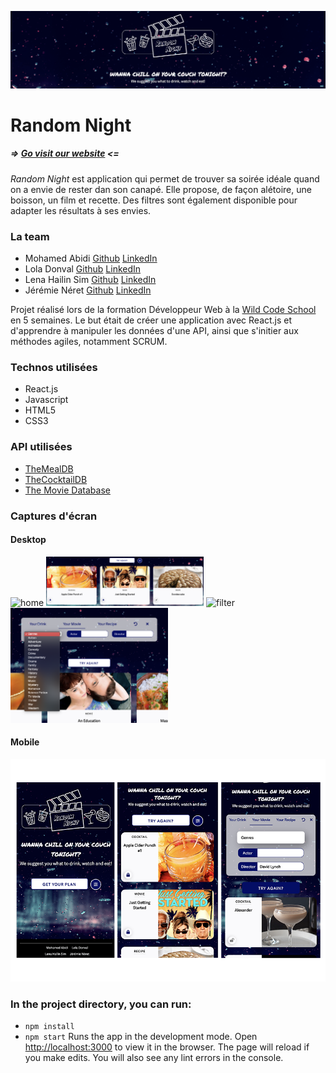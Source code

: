 ![random night](/public/img/header.png)
# Random Night
##### => [Go visit our website](https://random-night.netlify.app/) <=
*Random Night* est application qui permet de trouver sa soirée idéale quand on a envie de rester dan son canapé. Elle propose, de façon alétoire, une boisson, un film et recette. Des filtres sont également disponible pour adapter les résultats à ses envies.

### La team
* Mohamed Abidi [Github](https://github.com/mohamedabidi1105) [LinkedIn](https://www.linkedin.com/in/mohamedabidi-paris/)
* Lola Donval [Github](https://github.com/Lola-D) [LinkedIn](https://www.linkedin.com/in/lola-donval)
* Lena Hailin Sim [Github](https://github.com/lenasim) [LinkedIn](https://www.linkedin.com/in/lena-hailin-sim/)
* Jérémie Néret [Github](https://github.com/jeremierenoir) [LinkedIn](https://www.linkedin.com/in/j%C3%A9r%C3%A9mie-renoir-667214142/)

Projet réalisé lors de la formation Développeur Web à la [Wild Code School](https://www.wildcodeschool.com/en-GB) en 5 semaines.
Le but était de créer une application avec React.js et d'apprendre à manipuler les données d'une API, ainsi que s'initier aux méthodes agiles, notamment SCRUM.

### Technos utilisées
* React.js
* Javascript
* HTML5
* CSS3

### API utilisées
* [TheMealDB](https://www.themealdb.com/)
* [TheCocktailDB](https://www.thecocktaildb.com/)
* [The Movie Database](https://www.themoviedb.org/)

### Captures d'écran
#### Desktop
<img src="/public/img/home.png" alt="home" width="50%" />
<img src="/public/img/results.png" alt="results" width="50%" />
<img src="/public/img/filter.png" alt="filter"width="50%" />
<img src="/public/img/filter2.png" alt="filter2" width="50%" />

#### Mobile
<img src="/public/img/mobile.png" alt="mobile" />

### In the project directory, you can run:
* `npm install`
* `npm start`
Runs the app in the development mode.
Open [http://localhost:3000](http://localhost:3000) to view it in the browser.
The page will reload if you make edits.
You will also see any lint errors in the console.